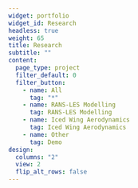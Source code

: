 ```yaml
---
widget: portfolio
widget_id: Research
headless: true
weight: 65
title: Research
subtitle: ""
content:
  page_type: project
  filter_default: 0
  filter_button:
    - name: All
      tag: "*"
    - name: RANS-LES Modelling
      tag: RANS-LES Modelling
    - name: Iced Wing Aerodynamics
      tag: Iced Wing Aerodynamics
    - name: Other
      tag: Demo
design:
  columns: "2"
  view: 2
  flip_alt_rows: false
---
```

